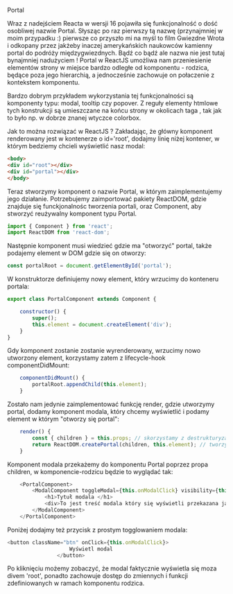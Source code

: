 Portal

Wraz z nadejściem Reacta w wersji 16 pojawiła się funkcjonalność o dość osobliwej nazwie Portal.
Słysząc po raz pierwszy tą nazwę (przynajmniej w moim przypadku :) pierwsze co przyszło mi na myśl to film Gwiezdne Wrota
i odkopany przez jakżeby inaczej amerykańskich naukowców kamienny portal do podróży międzygwiezdnych. 
Bądź co bądź ale nazwa nie jest tutaj bynajmniej nadużyciem ! Portal w ReactJS umożliwa nam przeniesienie elementów strony
w miejsce bardzo odległe od komponentu - rodzica, będące poza jego hierarchią, a jednocześnie zachowuje on połaczenie z kontekstem komponentu.

Bardzo dobrym przykładem wykorzystania tej funkcjonalności są komponenty typu: modal, tooltip czy popover. 
Z reguły elementy htmlowe tych konstrukcji są umieszczane na końcu strony w okolicach taga </body>, tak jak to było np. 
w dobrze znanej wtyczce colorbox.

Jak to można rozwiązać w ReactJS ? 
Zakładając, że główny komponent renderowany jest w kontenerze o id='root', dodajmy linię niżej kontener, w którym bedziemy chcieli
wyświetlić nasz modal:
     
```html
<body>
<div id="root"></div>
<div id="portal"></div>
</body>

```
Teraz stworzymy komponent o nazwie Portal, w którym zaimplementujemy jego działanie.
Potrzebujemy zaimportować pakiety ReactDOM, gdzie znajduje się funckjonalnośc tworzenia portali, oraz Component, aby stworzyć
reużywalny komponent typu Portal.
```javascript
import { Component } from 'react';
import ReactDOM from 'react-dom';
```

Następnie komponent musi wiedzieć gdzie ma "otworzyć" portal, także podajemy element w DOM gdzie się on otworzy: 
```javascript
const portalRoot = document.getElementById('portal');
```

W konstruktorze definiujemy nowy element, który wrzucimy do konteneru portala:

```javascript
export class PortalComponent extends Component {

    constructor() {
        super();
        this.element = document.createElement('div');
    }
}
```

Gdy komponent zostanie zostanie wyrenderowany, wrzucimy nowo utworzony element, korzystamy zatem z lifecycle-hook componentDidMount:
```javascript
    componentDidMount() {
        portalRoot.appendChild(this.element);
    }
```

Zostało nam jedynie zaimplementować funkcję render, gdzie utworzymy portal, dodamy komponent modala, który chcemy wyświetlić i podamy element 
w którym "otworzy się portal": 
```javascript
    render() {
        const { children } = this.props; // skorzystamy z destrukturyzacji ES6
        return ReactDOM.createPortal(children, this.element); // tworzymy portal
    } 
```
Komponent modala przekażemy do komponentu Portal poprzez propa children, w komponencie-rodzicu będzie to wyglądać tak:
```javascript
    <PortalComponent>
        <ModalComponent toggleModal={this.onModalClick} visibility={this.state.showModal}>
            <h1>Tytuł modala </h1>
            <div>To jest treść modala który się wyświetli przekazana jako children</div>
        </ModalComponent>
    </PortalComponent>
```
Poniżej dodajmy też przycisk z prostym togglowaniem modala:
```javascript
<button className="btn" onClick={this.onModalClick}>
                    Wyświetl modal
                </button>
```

Po kliknięciu możemy zobaczyć, że modal faktycznie wyświetla się moza divem 'root', ponadto zachowuje dostęp do zmiennych i funkcji zdefiniowanych
w ramach komponentu rodzica.






